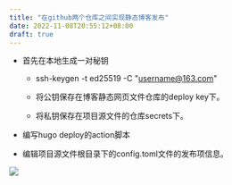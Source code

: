 ```yaml
---
title: "在github两个仓库之间实现静态博客发布"
date: 2022-11-08T20:55:12+08:00
draft: true
---
```


* 首先在本地生成一对秘钥

  * ssh-keygen -t ed25519 -C "username@163.com"

  * 将公钥保存在博客静态网页文件仓库的deploy key下。

  * 将私钥保存在项目源文件的仓库secrets下。

* 编写hugo deploy的action脚本

* 编辑项目源文件根目录下的config.toml文件的发布项信息。

![](/image/云山雾绕.jpg)
